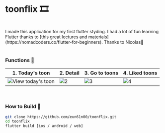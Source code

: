 # toonflix 🎞️
<br/>
I made this application for my first flutter styding. 
I had a lot of fun learning Flutter thanks to [this great lectures and materials](https://nomadcoders.co/flutter-for-beginners). Thanks to Nicolas💖
<br/>
<br/>

### Functions 📱
|1. Today's toon|2. Detail|3. Go to toons|4. Liked toons|
|---|---|---|---|
|![View today's toon](https://github.com/eun61n00/toonflix/assets/71613548/217f3d9e-7e30-4449-9e63-ed7da5756784)|![2](https://github.com/eun61n00/toonflix/assets/7161354🔨8/a9b7ffd9-f16d-4949-9c99-2a24f3eddeae)|![3](https://github.com/eun61n00/toonflix/assets/71613548/08ef676f-bcb5-40e9-8ac9-1d4995a95d95)|![4](https://github.com/eun61n00/toonflix/assets/71613548/9682b4e1-a96b-49b4-9252-55695ab2088b)|

<br/>

### How to Build 🔨
```bash
git clone https://github.com/eun61n00/toonflix.git
cd toonflix
flutter build [ios / android / web]
```
